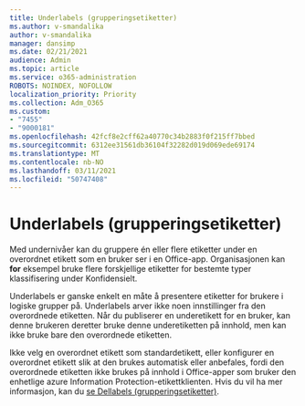 ```yaml
---
title: Underlabels (grupperingsetiketter)
ms.author: v-smandalika
author: v-smandalika
manager: dansimp
ms.date: 02/21/2021
audience: Admin
ms.topic: article
ms.service: o365-administration
ROBOTS: NOINDEX, NOFOLLOW
localization_priority: Priority
ms.collection: Adm_O365
ms.custom:
- "7455"
- "9000181"
ms.openlocfilehash: 42fcf8e2cff62a40770c34b2883f0f215ff7bbed
ms.sourcegitcommit: 6312ee31561db36104f32282d019d069ede69174
ms.translationtype: MT
ms.contentlocale: nb-NO
ms.lasthandoff: 03/11/2021
ms.locfileid: "50747408"
---
```

# <a name="sublabels-grouping-labels"></a>Underlabels (grupperingsetiketter)

Med undernivåer kan du gruppere én eller flere etiketter under en overordnet etikett som en bruker ser i en Office-app. Organisasjonen kan **for** eksempel bruke flere forskjellige etiketter for bestemte typer klassifisering under Konfidensielt.

Underlabels er ganske enkelt en måte å presentere etiketter for brukere i logiske grupper på. Underlabels arver ikke noen innstillinger fra den overordnede etiketten. Når du publiserer en underetikett for en bruker, kan denne brukeren deretter bruke denne underetiketten på innhold, men kan ikke bruke bare den overordnede etiketten.

Ikke velg en overordnet etikett som standardetikett, eller konfigurer en overordnet etikett slik at den brukes automatisk eller anbefales, fordi den overordnede etiketten ikke brukes på innhold i Office-apper som bruker den enhetlige azure Information Protection-etikettklienten. Hvis du vil ha mer informasjon, kan du [se Dellabels (grupperingsetiketter)](https://docs.microsoft.com/microsoft-365/compliance/sensitivity-labels).